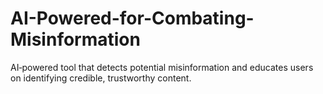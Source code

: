 # AI-Powered-for-Combating-Misinformation
 AI‑powered tool that detects potential misinformation and educates users on identifying credible, trustworthy content.
